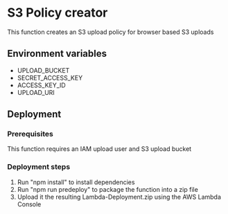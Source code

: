 # S3 Policy creator

This function creates an S3 upload policy for browser based S3 uploads

## Environment variables

- UPLOAD_BUCKET
- SECRET_ACCESS_KEY
- ACCESS_KEY_ID
- UPLOAD_URI

## Deployment

### Prerequisites

This function requires an IAM upload user and S3 upload bucket

### Deployment steps

1. Run "npm install" to install dependencies
2. Run "npm run predeploy" to package the function into a zip file
3. Upload it the resulting Lambda-Deployment.zip using the AWS Lambda Console
